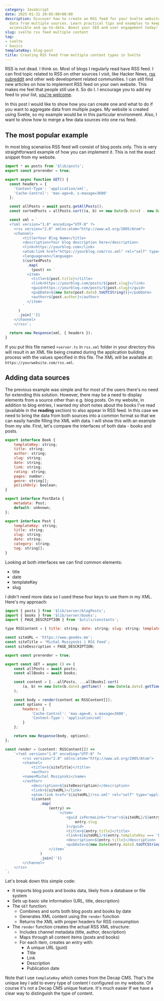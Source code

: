 ```yaml
---
category: JavaScript
date: 2025-01-31 20:05:00+00:00
description: Discover how to create an RSS feed for your Svelte website and aggregate
  data from multiple sources. Learn practical tips and examples to keep your content
  accessible and up-to-date. Boost your SEO and user engagement today!
slug: svelte rss feed multiple content
tag:
- svelte
- basics
templateKey: blog-post
title: Creating RSS Feed from multiple content types in Svelte
---
```


RSS is not dead. I think so. Most of blogs I regularly read have RSS feed. I can find topic related to RSS on other sources I visit, like Hacker News, <a href="https://www.reddit.com/r/rss/" target="_blank">rss subreddit</a> and other web development related communities. I can still find new articles on how to implement RSS feed on your own website. This makes me feel that people still use it. So do I. I encourage you to add my feed to your list, <a href="https://www.geodev.me/rss.xml" target="_blank">you're welcome</a>.

In this post I would like to show how you can create one and what to do if you want to aggregate data from multiple pages. My website is created using Svelte, so my example would be in this particular environment. Also, I want to show how to merge a few data sources into one rss feed. 

## The most popular example

In most blog scenarios RSS feed will consist of blog posts only. This is very straightforward example of how you can implement it. This is not the exact snippet from my website.
```javascript
import * as posts from '$lib/posts';
export const prerender = true;

export async function GET() {
  const headers = {
    'Content-Type': 'application/xml',
    'Cache-Control': 'max-age=0, s-maxage=3600'
  };

  const allPosts = await posts.getAllPosts();
  const sortedPosts = allPosts.sort((a, b) => new Date(b.date) - new Date(a.date));

  const xml = `
  <?xml version="1.0" encoding="UTF-8" ?>
	<rss version="2.0" xmlns:atom="http://www.w3.org/2005/Atom">
    <channel>
	    <title>Your Blog Name</title>
	    <description>Your blog description here</description>
	    <link>https://yourblog.com</link>
	    <atom:link href="https://yourblog.com/rss.xml" rel="self" type="application/rss+xml"/>
	    <language>en</language>
	    ${sortedPosts
	      .map(
	        (post) => `
	      <item>
	        <title>${post.title}</title>
	        <link>https://yourblog.com/posts/${post.slug}</link>
	        <guid>https://yourblog.com/posts/${post.slug}</guid>
	        <pubDate>${new Date(post.date).toUTCString()}</pubDate>
	        <author>${post.author}</author>
	      </item>
	    `
      )
      .join('')}
    </channel>
	</rss>`;

  return new Response(xml, { headers });
}
```

If you put this file named `+server.ts` in `rss.xml` folder in your directory this will result in an XML file being created during the application building process with the values ​​specified in this file. The XML will be available at:  `https://yourwebsite.com/rss.xml`.

## Adding data sources

The previous example was simple and for most of the users there's no need for extending this solution. However, there may be a need to display elements from a source other than e.g. blog posts. On my website, in addition to blog entries, I wanted my short notes about the books I've read (available in the **reading** section) to also appear in RSS feed. In this case we need to bring the data from both sources into a common format so that we can easily handle filling the XML with data. I will show this with an example from my site. 
First, let's compare the interfaces of both data - books and posts.
```javascript
export interface Book {
	templateKey: string;
	title: string;
	author: string;
	slug: string;
	date: string;
	link: string;
	rating: string;
	pages: number;
	genre: string[];
	polishOnly: boolean;
}

export interface PostData {
	metadata: Post;
	default: unknown;
};

export interface Post {
	templateKey: string;
	title: string;
	slug: string;
	date: string;
	category: string;
	tag: string[];
}
```

Looking at both interfaces we can find common elements:
- title
- date
- templateKey
- slug

I didn't need more data so I used these four keys to use them in my XML. Here's my approach:
```javascript
import { posts } from '$lib/server/blogPosts';
import { books } from '$lib/server/books';
import { PAGE_DESCRIPTION } from '$utils/constants';

type RSSContent = { title: string; date: string; slug: string; templateKey: string };

const siteURL = 'https://www.geodev.me';
const siteTitle = 'Michal Muszynski | RSS Feed';
const siteDescription = PAGE_DESCRIPTION;

export const prerender = true;

export const GET = async () => {
	const allPosts = await posts;
	const allBooks = await books;

	const content = [...allPosts, ...allBooks].sort(
		(a, b) => new Date(b.date).getTime() - new Date(a.date).getTime()
	);

	const body = render(content as RSSContent[]);
	const options = {
		headers: {
			'Cache-Control': 'max-age=0, s-maxage=3600',
			'Content-Type': 'application/xml'
		}
	};

	return new Response(body, options);
};

const render = (content: RSSContent[]) =>
	`<?xml version="1.0" encoding="UTF-8" ?>
		<rss version="2.0" xmlns:atom="http://www.w3.org/2005/Atom">
		<channel>
			<title>${siteTitle}</title>
			<author>
      	<name>Michal Muszynski</name>
    	</author>
			<description>${siteDescription}</description>
			<link>${siteURL}</link>
			<atom:link href="${siteURL}/rss.xml" rel="self" type="application/rss+xml"/>
			${content
				.map(
					(entry) =>
						`<item>
							<guid isPermaLink="true">${siteURL}/${entry.templateKey === 'blog-post' ? 'blog' : 'books'}/${
								entry.slug
							}</guid>
							<title>${entry.title}</title>
							<link>${siteURL}/${entry.templateKey === 'blog-post' ? 'blog' : 'books'}/${entry.slug}</link>
							<description>${entry.title}</description>
							<pubDate>${new Date(entry.date).toUTCString()}</pubDate>
					</item>`
				)
				.join('')}
		</channel>
	</rss>
`;
```

Let's break down this simple code:
- It imports blog posts and books data, likely from a database or file system
- Sets up basic site information (URL, title, description)
- The `GET` function:
    - Combines and sorts both blog posts and books by date
    - Generates XML content using the `render` function
    - Returns the XML with proper headers for RSS consumption
- The `render` function creates the actual RSS XML structure:
    - Includes channel metadata (title, author, description)
    - Maps through all content items (posts and books)
    - For each item, creates an entry with:
        - A unique URL (guid)
        - Title
        - Link
        - Description
        - Publication date
          
Note that I use `templateKey` which comes from the Decap CMS. That's the unique key I add to every type of content I configured on my website. Of course it's not a Decap CMS unique feature. It's much easier If we have a clear way to distinguish the type of content.